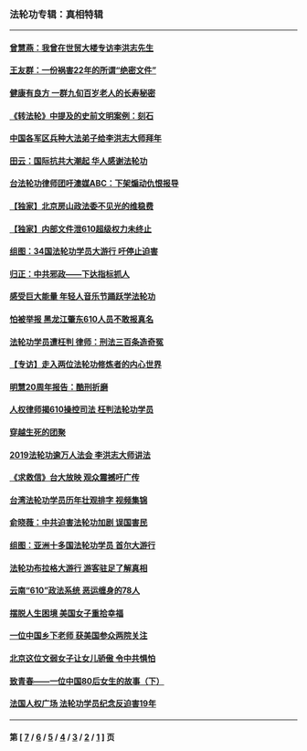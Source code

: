 ### 法轮功专辑：真相特辑
---
#### [曾慧燕：我曾在世贸大楼专访李洪志先生](../../pages/nf4389/n12898729.md?08170430) 
#### [王友群：一份祸害22年的所谓“绝密文件”](../../pages/nf4389/n12871750.md?08170430) 
#### [健康有良方 一群九旬百岁老人的长寿秘密](../../pages/nf4389/n12847475.md?08170430) 
#### [《转法轮》中提及的史前文明案例：刻石](../../pages/nf4389/n12758577.md?08170430) 
#### [中国各军区兵种大法弟子给李洪志大师拜年](../../pages/nf4389/n12750047.md?08170430) 
#### [田云：国际抗共大潮起 华人感谢法轮功](../../pages/nf4389/n12357708.md?08170430) 
#### [台法轮功律师团吁澳媒ABC：下架煽动仇恨报导](../../pages/nf4389/n12279917.md?08170430) 
#### [【独家】北京房山政法委不见光的维稳费](../../pages/nf4389/n12031979.md?08170430) 
#### [【独家】内部文件泄610超级权力未终止](../../pages/nf4389/n12023895.md?08170430) 
#### [组图：34国法轮功学员大游行 吁停止迫害](../../pages/nf4389/n11492658.md?08170430) 
#### [归正：中共邪政——下达指标抓人](../../pages/nf4389/n11474770.md?08170430) 
#### [感受巨大能量 年轻人音乐节踊跃学法轮功](../../pages/nf4389/n11441981.md?08170430) 
#### [怕被举报 黑龙江肇东610人员不敢报真名](../../pages/nf4389/n11436499.md?08170430) 
#### [法轮功学员遭枉判 律师：刑法三百条造奇冤](../../pages/nf4389/n11433943.md?08170430) 
#### [【专访】走入两位法轮功修炼者的内心世界](../../pages/nf4389/n11415623.md?08170430) 
#### [明慧20周年报告：酷刑折磨](../../pages/nf4389/n11387954.md?08170430) 
#### [人权律师揭610操控司法 枉判法轮功学员](../../pages/nf4389/n11313370.md?08170430) 
#### [穿越生死的团聚](../../pages/nf4389/n11258922.md?08170430) 
#### [2019法轮功逾万人法会 李洪志大师讲法](../../pages/nf4389/n11265303.md?08170430) 
#### [《求救信》台大放映 观众震撼吁广传](../../pages/nf4389/n10922251.md?08170430) 
#### [台湾法轮功学员历年壮观排字 视频集锦](../../pages/nf4389/n10878789.md?08170430) 
#### [俞晓薇：中共迫害法轮功加剧 误国害民](../../pages/nf4389/n10859260.md?08170430) 
#### [组图：亚洲十多国法轮功学员 首尔大游行](../../pages/nf4389/n10781149.md?08170430) 
#### [法轮功布拉格大游行 游客驻足了解真相](../../pages/nf4389/n10749360.md?08170430) 
#### [云南“610”政法系统 恶运缠身的78人](../../pages/nf4389/n10747534.md?08170430) 
#### [摆脱人生困境 美国女子重拾幸福](../../pages/nf4389/n10688678.md?08170430) 
#### [一位中国乡下老师 获美国参众两院关注](../../pages/nf4389/n10683927.md?08170430) 
#### [北京这位文弱女子让女儿骄傲 令中共惧怕](../../pages/nf4389/n10668341.md?08170430) 
#### [致青春——一位中国80后女生的故事（下）](../../pages/nf4389/n10642721.md?08170430) 
#### [法国人权广场 法轮功学员纪念反迫害19年](../../pages/nf4389/n10586601.md?08170430) 

---
#### 第 [ [7](./7.md?08170430) / [6](./6.md?08170430) / [5](./5.md?08170430) / [4](./4.md?08170430) / [3](./3.md?08170430) / [2](./2.md?08170430) / [1](./1.md?08170430) ] 页
